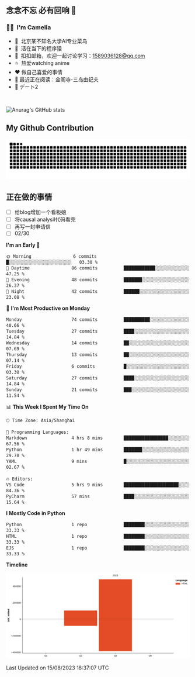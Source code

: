 ## 念念不忘 必有回响  👋
### 👨‍🔧&nbsp;&nbsp;I'm Camelia
- 🏢&nbsp;&nbsp;北京某不知名大学AI专业菜鸟
- 🦍&nbsp;&nbsp;活在当下的程序猿
- 💬&nbsp;&nbsp;扣扣邮箱，欢迎一起讨论学习：1589036128@qq.com
- ⭐️&nbsp;&nbsp;热爱watching anime
- ❤️ 做自己喜爱的事情
- 📖 最近正在阅读：金阁寺-三岛由纪夫
- 🎵 デート2

<br>

![Anurag's GitHub stats](https://github-readme-stats.vercel.app/api?username=abinzzz&count_private=true&show_icons=true&theme=tokyonight)


## My Github Contribution
![](https://github.com/abinzzz/abinzzz/blob/output/github-contribution-grid-snake.svg)

## 正在做的事情
- [ ] 给blog增加一个看板娘
- [ ] 将causal analysil代码看完
- [ ] 再写一封申请信
- [ ] 02/30
<!--START_SECTION:waka-->
**I'm an Early 🐤** 

```text
🌞 Morning                6 commits           █░░░░░░░░░░░░░░░░░░░░░░░░   03.30 % 
🌆 Daytime                86 commits          ████████████░░░░░░░░░░░░░   47.25 % 
🌃 Evening                48 commits          ███████░░░░░░░░░░░░░░░░░░   26.37 % 
🌙 Night                  42 commits          ██████░░░░░░░░░░░░░░░░░░░   23.08 % 
```
📅 **I'm Most Productive on Monday** 

```text
Monday                   74 commits          ██████████░░░░░░░░░░░░░░░   40.66 % 
Tuesday                  27 commits          ████░░░░░░░░░░░░░░░░░░░░░   14.84 % 
Wednesday                14 commits          ██░░░░░░░░░░░░░░░░░░░░░░░   07.69 % 
Thursday                 13 commits          ██░░░░░░░░░░░░░░░░░░░░░░░   07.14 % 
Friday                   6 commits           █░░░░░░░░░░░░░░░░░░░░░░░░   03.30 % 
Saturday                 27 commits          ████░░░░░░░░░░░░░░░░░░░░░   14.84 % 
Sunday                   21 commits          ███░░░░░░░░░░░░░░░░░░░░░░   11.54 % 
```


📊 **This Week I Spent My Time On** 

```text
🕑︎ Time Zone: Asia/Shanghai

💬 Programming Languages: 
Markdown                 4 hrs 8 mins        █████████████████░░░░░░░░   67.56 % 
Python                   1 hr 49 mins        ███████░░░░░░░░░░░░░░░░░░   29.78 % 
YAML                     9 mins              █░░░░░░░░░░░░░░░░░░░░░░░░   02.67 % 

🔥 Editors: 
VS Code                  5 hrs 9 mins        █████████████████████░░░░   84.36 % 
PyCharm                  57 mins             ████░░░░░░░░░░░░░░░░░░░░░   15.64 % 
```

**I Mostly Code in Python** 

```text
Python                   1 repo              ████████░░░░░░░░░░░░░░░░░   33.33 % 
HTML                     1 repo              ████████░░░░░░░░░░░░░░░░░   33.33 % 
EJS                      1 repo              ████████░░░░░░░░░░░░░░░░░   33.33 % 
```



**Timeline**

![Lines of Code chart](https://raw.githubusercontent.com/abinzzz/abinzzz/main/assets/bar_graph.png)


 Last Updated on 15/08/2023 18:37:07 UTC
<!--END_SECTION:waka-->


